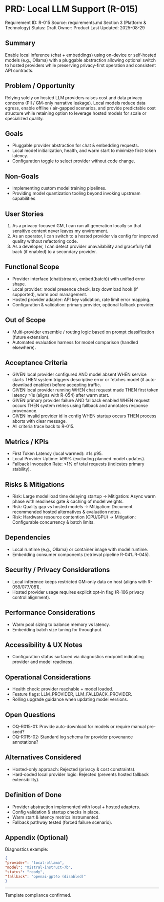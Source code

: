 # PRD: Local LLM Support (R-015)

Requirement ID: R-015
Source: requirements.md Section 3 (Platform & Technology)
Status: Draft
Owner: Product
Last Updated: 2025-08-29

## Summary

Enable local inference (chat + embeddings) using on-device or self-hosted models (e.g., Ollama) with a pluggable abstraction allowing optional switch to hosted providers while preserving privacy-first operation and consistent API contracts.

## Problem / Opportunity

Relying solely on hosted LLM providers raises cost and data privacy concerns (PII / GM-only narrative leakage). Local models reduce data egress, enable offline / air-gapped scenarios, and provide predictable cost structure while retaining option to leverage hosted models for scale or specialized quality.

## Goals

- Pluggable provider abstraction for chat & embedding requests.
- Local model initialization, health, and warm start to minimize first-token latency.
- Configuration toggle to select provider without code change.

## Non-Goals

- Implementing custom model training pipelines.
- Providing model quantization tooling beyond invoking upstream capabilities.

## User Stories

1. As a privacy-focused GM, I can run all generation locally so that sensitive content never leaves my environment.
2. As an operator, I can switch to a hosted provider via config for improved quality without refactoring code.
3. As a developer, I can detect provider unavailability and gracefully fall back (if enabled) to a secondary provider.

## Functional Scope

- Provider interface (chat(stream), embed(batch)) with unified error shape.
- Local provider: model presence check, lazy download hook (if supported), warm pool management.
- Hosted provider adapter: API key validation, rate limit error mapping.
- Configuration & validation: primary provider, optional fallback provider.

## Out of Scope

- Multi-provider ensemble / routing logic based on prompt classification (future extension).
- Automated evaluation harness for model comparison (handled elsewhere).

## Acceptance Criteria

- GIVEN local provider configured AND model absent WHEN service starts THEN system triggers descriptive error or fetches model (if auto-download enabled) before accepting traffic.
- GIVEN local provider running WHEN chat request made THEN first token latency ≤1s (aligns with R-054) after warm start.
- GIVEN primary provider failure AND fallback enabled WHEN request occurs THEN system retries using fallback and annotates response provenance.
- GIVEN invalid provider id in config WHEN startup occurs THEN process aborts with clear message.
- All criteria trace back to R-015.

## Metrics / KPIs

- First Token Latency (local warmed): ≤1s p95.
- Local Provider Uptime: ≥99% (excluding planned model updates).
- Fallback Invocation Rate: <1% of total requests (indicates primary stability).

## Risks & Mitigations

- Risk: Large model load time delaying startup → Mitigation: Async warm phase with readiness gate & caching of model weights.
- Risk: Quality gap vs hosted models → Mitigation: Document recommended hosted alternatives & evaluation notes.
- Risk: Hardware resource contention (CPU/GPU) → Mitigation: Configurable concurrency & batch limits.

## Dependencies

- Local runtime (e.g., Ollama) or container image with model runtime.
- Embedding consumer components (retrieval pipeline R-041..R-045).

## Security / Privacy Considerations

- Local inference keeps restricted GM-only data on host (aligns with R-059/077/081).
- Hosted provider usage requires explicit opt-in flag (R-106 privacy control alignment).

## Performance Considerations

- Warm pool sizing to balance memory vs latency.
- Embedding batch size tuning for throughput.

## Accessibility & UX Notes

- Configuration status surfaced via diagnostics endpoint indicating provider and model readiness.

## Operational Considerations

- Health check: provider reachable + model loaded.
- Feature flags: LLM_PROVIDER, LLM_FALLBACK_PROVIDER.
- Rolling upgrade guidance when updating model versions.

## Open Questions

- OQ-R015-01: Provide auto-download for models or require manual pre-seed?
- OQ-R015-02: Standard log schema for provider provenance annotations?

## Alternatives Considered

- Hosted-only approach: Rejected (privacy & cost constraints).
- Hard-coded local provider logic: Rejected (prevents hosted fallback extensibility).

## Definition of Done

- Provider abstraction implemented with local + hosted adapters.
- Config validation & startup checks in place.
- Warm start & latency metrics instrumented.
- Fallback pathway tested (forced failure scenario).

## Appendix (Optional)

Diagnostics example:

```json
{
"provider": "local-ollama",
"model": "mistral-instruct-7b",
"status": "ready",
"fallback": "openai-gpt4o (disabled)"
}
```

---
Template compliance confirmed.
